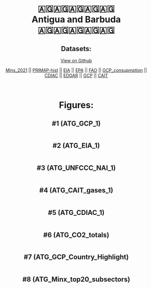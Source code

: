 
<center>
<h1 align="center">
🇦🇬🇦🇬🇦🇬🇦🇬🇦🇬
<br>
Antigua and Barbuda
<br>
🇦🇬🇦🇬🇦🇬🇦🇬🇦🇬
</h1>
<h2>Datasets:</h2>
<p><a href="https://github.com/dquintani/GreenhouseData/tree/master/country_data/ATG_Antigua and Barbuda/data">View on Github</a>
<br></p><p><a href="data/ATG_Minx_2021.csv">Minx_2021</a> || <a href="data/ATG_PRIMAP-hist.csv">PRIMAP-hist</a> || <a href="data/ATG_EIA.csv">EIA</a> || <a href="data/ATG_EPA.csv">EPA</a> || <a href="data/ATG_FAO.csv">FAO</a> || <a href="data/ATG_GCP_consupmption.csv">GCP_consupmption</a> || <a href="data/ATG_CDIAC.csv">CDIAC</a> || <a href="data/ATG_EDGAR.csv">EDGAR</a> || <a href="data/ATG_GCP.csv">GCP</a> || <a href="data/ATG_CAIT.csv">CAIT</a></p><p><br></p>
<h1>Figures:</h1><h2>#1 (ATG_GCP_1)</h2>
<p><img alt="" src="figures/ATG_GCP_1.png" /></p><h2>#2 (ATG_EIA_1)</h2>
<p><img alt="" src="figures/ATG_EIA_1.png" /></p><h2>#3 (ATG_UNFCCC_NAI_1)</h2>
<p><img alt="" src="figures/ATG_UNFCCC_NAI_1.png" /></p><h2>#4 (ATG_CAIT_gases_1)</h2>
<p><img alt="" src="figures/ATG_CAIT_gases_1.png" /></p><h2>#5 (ATG_CDIAC_1)</h2>
<p><img alt="" src="figures/ATG_CDIAC_1.png" /></p><h2>#6 (ATG_CO2_totals)</h2>
<p><img alt="" src="figures/ATG_CO2_totals.png" /></p><h2>#7 (ATG_GCP_Country_Highlight)</h2>
<p><img alt="" src="figures/ATG_GCP_Country_Highlight.png" /></p><h2>#8 (ATG_Minx_top20_subsectors)</h2>
<p><img alt="" src="figures/ATG_Minx_top20_subsectors.png" /></p>